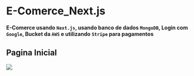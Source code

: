# E-Comerce_Next.js
**E-Comerce usando `Next.js`, usando banco de dados `MongoDB`, Login com `Google`, Bucket da `AWS` e utilizando `Stripe` para pagamentos**


## Pagina Inicial
![](https://i.imgur.com/tuYgVyN.png)

